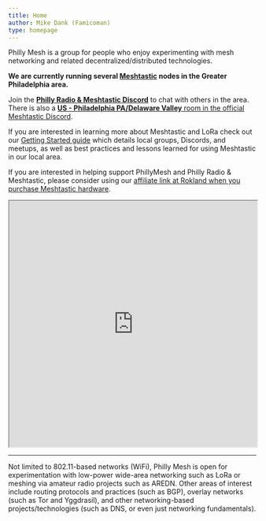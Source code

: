 ```yaml
---
title: Home
author: Mike Dank (Famicoman)
type: homepage
---
```


Philly Mesh is a group for people who enjoy experimenting with mesh networking and related decentralized/distributed technologies.

**We are currently running several [Meshtastic](https://meshtastic.org/) nodes in the Greater Philadelphia area.**

Join the [**Philly Radio & Meshtastic Discord**](https://discord.gg/MWWbAkRR9v) to chat with others in the area. There is also a [**US - Philadelphia PA/Delaware Valley** room in the official Meshtastic Discord](https://discord.com/channels/867578229534359593/1280671409995255809).

If you are interested in learning more about Meshtastic and LoRa check out our [Getting Started guide](https://phillymesh.net/2025/06/16/getting-started) which details local groups, Discords, and meetups, as well as best practices and lessons learned for using Meshtastic in our local area.

If you are interested in helping support PhillyMesh and Philly Radio & Meshtastic, please consider using our [affiliate link at Rokland when you purchase Meshtastic hardware](https://store.rokland.com/?ref=phillymesh).

<iframe src="https://meshtastic.liamcottle.net/?lat=39.93790865601035&lng=284.81369018554693&zoom=11" width="100%" height="500"></iframe>

---

Not limited to 802.11-based networks (WiFi), Philly Mesh is open for experimentation with low-power wide-area networking such as LoRa or meshing via amateur radio projects such as AREDN. Other areas of interest include routing protocols and practices (such as BGP), overlay networks (such as Tor and Yggdrasil), and other networking-based projects/technologies (such as DNS, or even just networking fundamentals).

